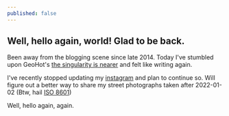 ```yaml
---
published: false
---
```

## Well, hello again, world! Glad to be back. 

Been away from the blogging scene since late 2014. Today I've stumbled upon GeoHot's [the singularity is nearer](https://geohot.github.io/blog/) and felt like writing again. 

I've recently stopped updating my [instagram](https://www.instagram.com/jramasani/) and plan to continue so. Will figure out a better way to share my street photographs taken after 2022-01-02 (Btw, hail [ISO 8601](https://www.reddit.com/r/ISO8601/]))

Well, hello again, again. 

